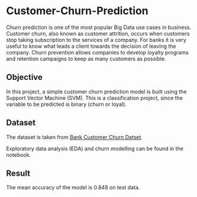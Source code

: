 # Customer-Churn-Prediction

Churn prediction is one of the most popular Big Data use cases in business. Customer churn, also known as customer attrition, occurs when customers stop taking subscription to the services of a company. For banks it is very useful to know what leads a client towards the decision of leaving the company. Churn prevention allows companies to develop loyalty programs and retention campaigns to keep as many customers as possible.

## Objective
In this project, a simple customer churn prediction model is built using the Support Vector Machine (SVM). This is a classification project, since the variable to be predicted is binary (churn or loyal).

## Dataset
The dataset is taken from <a href="https://www.kaggle.com/kmalit/bank-customer-churn-prediction/data">Bank Customer Churn Datset</a>. 

Exploratory data analysis (EDA) and churn modelling can be found in the notebook.

## Result
The mean accuracy of the model is 0.848 on test data.


 
